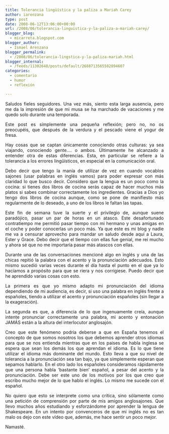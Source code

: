 ```yaml
---
title: Tolerancia lingüística y la paliza a Mariah Carey
author: iarenzana
type: post
date: 2008-06-12T13:06:00+00:00
url: /2008/06/tolerancia-linguistica-y-la-paliza-a-mariah-carey/
blogger_blog:
  - micarreta.blogspot.com
blogger_author:
  - Ismael Arenzana
blogger_permalink:
  - /2008/06/tolerancia-lingstica-y-la-paliza-mariah.html
blogger_internal:
  - /feeds/11302648/posts/default/2688713565582894607
categories:
  - comentario
  - humor
  - reflexión

---
```

<p style="text-align: justify;">
  Saludos fieles seguidores. Una vez más, siento esta larga ausencia, pero me da la impresión de que mi musa se ha marchado de vacaciones y me quedo solo durante una temporada.
</p>

<p style="text-align: justify;">
  Este post es símplemente una pequeña reflexión; pero no, no os preocupéis, que después de la verdura y el pescado viene el yogur de fresa.
</p>

<p style="text-align: justify;">
  Hay cosas que se captan únicamente conociendo otras culturas: ya sea viajando, conociendo gente&#8230;. o ambos. Últimamente he alcanzado a entender otra de estas diferencias. Esta, en particular se refiere a la tolerancia a los errores lingüísticos, en especial en la comunicación oral.
</p>

<p style="text-align: justify;">
  Debo decir que tengo la manía de utilizar de vez en cuando vocablos sajones (usar palabras en inglés vamos) para poder expresar con más claridad lo que busco decir. Considero que la lengua es un poco como la cocina: si tienes dos libros de cocina serás capaz de hacer muchos más platos si sabes combinar correctamente los ingredientes. Gracias a Dios yo tengo dos libros de cocina aunque, como se pone de manifiesto más regularmente de lo deseado, a uno de los libros le faltan las tapas.
</p>

<p style="text-align: justify;">
  Este fin de semana tuve la suerte y el privilegio de, aunque suene paradójico, pasar un par de horas en un atasco. Este desafortunado contratiempo me permitió pasar tiempo con mi hermano y unas amigas en el coche y poder conocerlas un poco más. Ya que este es mi blog y nadie me va a censurar aprovecho para mandar un saludo desde aquí a Laura, Ester y Grace. Debo decir que el tiempo con ellas fue genial, me reí mucho y ahora sé que no me importaría pasar más atascos con ellas.
</p>

<p style="text-align: justify;">
  Durante una de las conversaciones mencioné algo en inglés y una de las chicas repitió la palabra con el acento y la pronunciación adecuados. Esto mismo sucedió varias veces durante el día hasta el punto en el que ya lo hacíamos a propósito para que se riera y nos corrigiese. Puedo decir que he aprendido varias cosas con esto.
</p>

<p style="text-align: justify;">
  La primera es que yo mismo adapto mi pronunciación del idioma dependiendo de mi audiencia, es decir, si uso una palabra en inglés frente a españoles, tiendo a utilizar el acento y pronunciación españoles (sin llegar a la exageración).
</p>

<p style="text-align: justify;">
  La segunda es que, a diferencia de lo que ingenuamente creía, aunque intente pronunciar correctamente una palabra, mi acento y entonación JAMÁS están a la altura del interlocutor anglosajón.
</p>

<p style="text-align: justify;">
  Creo que este fenómeno podría deberse a que en España tenemos el concepto de que somos nosotros los que debemos aprender otros idiomas para que se nos entienda mientras que en los paises de habla inglesa se espera que sean los demás los que aprendan el idioma. Es lo que tiene utilizar el idioma más dominante del mundo. Esto lleva a que su nivel de tolerancia a la pronunciación sea tan bajo, ya que símplemente esperan que sepamos hablarlo. En el otro lado los españoles consideramos rápidamente que una persona habla &#8216;bastante bien&#8217; español, a pesar del acento y la pronunciación. Debe ser este uno de los motivos por los que creo que escribo mucho mejor de lo que hablo el inglés. Lo mismo me sucede con el español.
</p>

<p style="text-align: justify;">
  No quiero que esto se interprete como una crítica, sino sólamente como una petición de comprensión por parte de mis amigos anglosajones. Que llevo muchos años estudiando y esforzándome por aprender la lengua de Shakespeare. En un intento por convenceros de que mi inglés no es tan malo os dejo con este vídeo que, además, me hace sentir un poco mejor.
</p>

<p style="text-align: center;">
</p>

<p style="text-align: justify;">
  Namasté.
</p>